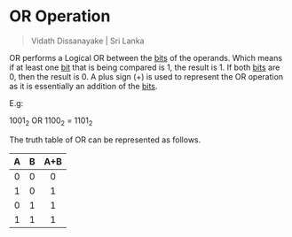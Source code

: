 # OR Operation

> Vidath Dissanayake | Sri Lanka

OR performs a Logical OR between the [bits](bit.md) of the operands. Which means if at least one [bit](bit.md) that is being compared is 1, the result is 1. If both [bits](bit.md) are 0, then the result is 0. A plus sign (+) is used to represent the OR operation as it is essentially an addition of the [bits](bit.md).

E.g:

$1001_2$ OR $1100_2$ = $1101_2$

The truth table of OR can be represented as follows.

|  A  |  B  | A+B |
| :-: | :-: | :-: |
|  0  |  0  |  0  |
|  1  |  0  |  1  |
|  0  |  1  |  1  |
|  1  |  1  |  1  |